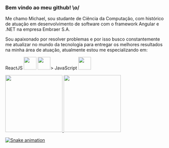 ### Bem vindo ao meu github! \o/

Me chamo Michael, sou studante de Ciência da Computação, com histórico de atuação
em desenvolvimento de software com o framework Angular e .NET na empresa Embraer S.A.

Sou apaixonado por resolver problemas e por isso busco constantemente me atualizar
no mundo da tecnologia para entregar os melhores resultados na minha área de atuação,
atualmente estou me especializando em: 


ReactJS <img src="https://cdn.jsdelivr.net/gh/devicons/devicon/icons/react/react-original.svg" width="40" height="40"/> <img src="https://cdn.jsdelivr.net/gh/devicons/devicon/icons/linux/linux-original.svg" width="40" height="40"/>>
JavaScript <img src="https://cdn.jsdelivr.net/gh/devicons/devicon/icons/javascript/javascript-original.svg" width="40" height="40"/>


<div>
    <a href="https://github.com/michalPortes">
    <img height="180em" src="https://github-readme-stats.vercel.app/api/top-langs/?username=michalPortes&layout=compact&langs_count=7&theme=dracula"/>
    <img height="180em" src="https://github-readme-stats.vercel.app/apiusername=michalPortes&show_icons=true&theme=dracula&include_all_commits=true&count_private=true"/>
</div>


![Snake animation](https://github.com/michalPortes/michalPortes/blob/output/github-contribution-grid-snake.svg)
